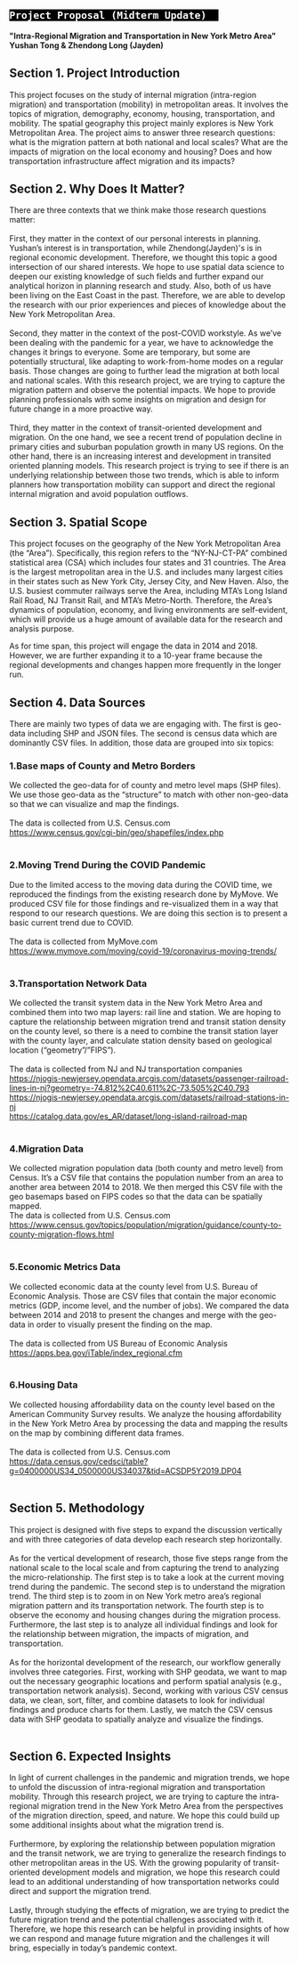 <h2>
  <code style="background:black;color:white">
Project Proposal (Midterm Update)  </code>
</h2>

**"Intra-Regional Migration and Transportation in New York Metro Area"**<br />
**Yushan Tong & Zhendong Long (Jayden)**<br />


## **Section 1. Project Introduction**
This project focuses on the study of internal migration (intra-region migration) and transportation (mobility) in metropolitan areas. It involves the topics of migration, demography, economy, housing, transportation, and mobility. The spatial geography this project mainly explores is New York Metropolitan Area. The project aims to answer three research questions: what is the migration pattern at both national and local scales? What are the impacts of migration on the local economy and housing? Does and how transportation infrastructure affect migration and its impacts?


## **Section 2. Why Does It Matter?**
There are three contexts that we think make those research questions matter:<br />
<br />
First, they matter in the context of our personal interests in planning. Yushan’s interest is in transportation, while Zhendong(Jayden)'s is in regional economic development. Therefore, we thought this topic a good intersection of our shared interests. We hope to use spatial data science to deepen our existing knowledge of such fields and further expand our analytical horizon in planning research and study. Also, both of us have been living on the East Coast in the past. Therefore, we are able to develop the research with our prior experiences and pieces of knowledge about the New York Metropolitan Area.<br /> 
<br />
Second, they matter in the context of the post-COVID workstyle. As we’ve been dealing with the pandemic for a year, we have to acknowledge the changes it brings to everyone. Some are temporary, but some are potentially structural, like adapting to work-from-home modes on a regular basis. Those changes are going to further lead the migration at both local and national scales. With this research project, we are trying to capture the migration pattern and observe the potential impacts. We hope to provide planning professionals with some insights on migration and design for future change in a more proactive way.<br />
<br />
Third, they matter in the context of transit-oriented development and migration. On the one hand, we see a recent trend of population decline in primary cities and suburban population growth in many US regions. On the other hand, there is an increasing interest and development in transited oriented planning models. This research project is trying to see if there is an underlying relationship between those two trends, which is able to inform planners how transportation mobility can support and direct the regional internal migration and avoid population outflows. 



## **Section 3. Spatial Scope**
This project focuses on the geography of the New York Metropolitan Area (the “Area”). Specifically, this region refers to the “NY-NJ-CT-PA” combined statistical area (CSA) which includes four states and 31 countries. The Area is the largest metropolitan area in the U.S. and includes many largest cities in their states such as New York City, Jersey City, and New Haven. Also, the U.S. busiest commuter railways serve the Area, including MTA’s Long Island Rail Road, NJ Transit Rail, and MTA’s Metro-North. Therefore, the Area’s dynamics of population, economy, and living environments are self-evident, which will provide us a huge amount of available data for the research and analysis purpose.<br /> 

As for time span, this project will engage the data in 2014 and 2018. However, we are further expanding it to a 10-year frame because the regional developments and changes happen more frequently in the longer run. 


## **Section 4. Data Sources**
There are mainly two types of data we are engaging with. The first is geo-data including SHP and JSON files. The second is census data which are dominantly CSV files. In addition, those data are grouped into six topics:<br />

### 1.Base maps of County and Metro Borders<br />
We collected the geo-data for of county and metro level maps (SHP files). We use those geo-data as the “structure” to match with other non-geo-data so that we can visualize and map the findings.<br />
<br />
The data is collected from U.S. Census.com<br />
https://www.census.gov/cgi-bin/geo/shapefiles/index.php<br />
<br /> 

### 2.Moving Trend During the COVID Pandemic<br />
Due to the limited access to the moving data during the COVID time, we reproduced the findings from the existing research done by MyMove. We produced CSV file for those findings and re-visualized them in a way that respond to our research questions. We are doing this section is to present a basic current trend due to COVID.<br /> 
<br />
The data is collected from MyMove.com<br /> 
https://www.mymove.com/moving/covid-19/coronavirus-moving-trends/<br /> 
<br />

### 3.Transportation Network Data<br />
We collected the transit system data in the New York Metro Area and combined them into two map layers: rail line and station. We are hoping to capture the relationship between migration trend and transit station density on the county level, so there is a need to combine the transit station layer with the county layer, and calculate station density based on geological location (“geometry”/”FIPS”).<br />
<br />
The data is collected from NJ and NJ transportation companies<br />
https://njogis-newjersey.opendata.arcgis.com/datasets/passenger-railroad-lines-in-nj?geometry=-74.812%2C40.611%2C-73.505%2C40.793<br />
https://njogis-newjersey.opendata.arcgis.com/datasets/railroad-stations-in-nj<br />
https://catalog.data.gov/es_AR/dataset/long-island-railroad-map<br /> 
<br />
 	
### 4.Migration Data<br />
We collected migration population data (both county and metro level) from Census. It’s a CSV file that contains the population number from an area to another area between 2014 to 2018. We then merged this CSV file with the geo basemaps based on FIPS codes so that the data can be spatially mapped.<br /> 
The data is collected from U.S. Census.com<br />
https://www.census.gov/topics/population/migration/guidance/county-to-county-migration-flows.html <br />
<br />

### 5.Economic Metrics Data<br />
We collected economic data at the county level from U.S. Bureau of Economic Analysis. Those are CSV files that contain the major economic metrics (GDP, income level, and the number of jobs). We compared the data between 2014 and 2018 to present the changes and merge with the geo-data in order to visually present the finding on the map.<br />
<br />
The data is collected from US Bureau of Economic Analysis<br />
https://apps.bea.gov/iTable/index_regional.cfm<br />
<br />
### 6.Housing Data<br />
We collected housing affordability data on the county level based on the American Community Survey results. We analyze the housing affordability in the New York Metro Area by processing the data and mapping the results on the map by combining different data frames.<br />
<br />
The data is collected from U.S. Census.com<br />
https://data.census.gov/cedsci/table?g=0400000US34_0500000US34037&tid=ACSDP5Y2019.DP04<br />
<br />


## **Section 5. Methodology**
This project is designed with five steps to expand the discussion vertically and with three categories of data develop each research step horizontally.<br />
<br />
As for the vertical development of research, those five steps range from the national scale to the local scale and from capturing the trend to analyzing the micro-relationship. The first step is to take a look at the current moving trend during the pandemic. The second step is to understand the migration trend. The third step is to zoom in on New York metro area’s regional migration pattern and its transportation network. The fourth step is to observe the economy and housing changes during the migration process. Furthermore, the last step is to analyze all individual findings and look for the relationship between migration, the impacts of migration, and transportation.<br />
<br />
As for the horizontal development of the research, our workflow generally involves three categories. First, working with SHP geodata, we want to map out the necessary geographic locations and perform spatial analysis (e.g., transportation network analysis). Second, working with various CSV census data, we clean, sort, filter, and combine datasets to look for individual findings and produce charts for them. Lastly, we match the CSV census data with SHP geodata to spatially analyze and visualize the findings.<br />
<br />

## **Section 6. Expected Insights**
In light of current challenges in the pandemic and migration trends, we hope to unfold the discussion of intra-regional migration and transportation mobility. Through this research project, we are trying to capture the intra-regional migration trend in the New York Metro Area from the perspectives of the migration direction, speed, and nature. We hope this could build up some additional insights about what the migration trend is. <br />
<br />
Furthermore, by exploring the relationship between population migration and the transit network, we are trying to generalize the research findings to other metropolitan areas in the US. With the growing popularity of transit-oriented development models and migration, we hope this research could lead to an additional understanding of how transportation networks could direct and support the migration trend. <br />
<br />
Lastly, through studying the effects of migration, we are trying to predict the future migration trend and the potential challenges associated with it. Therefore, we hope this research can be helpful in providing insights of how we can respond and manage future migration and the challenges it will bring, especially in today’s pandemic context.
 


